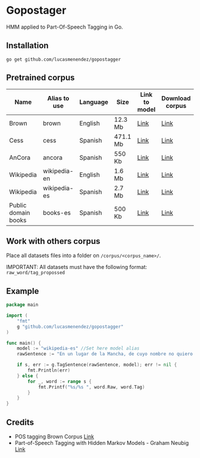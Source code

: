 # Gopostager
HMM applied to Part-Of-Speech Tagging in Go.
    
## Installation
```
go get github.com/lucasmenendez/gopostagger
```

## Pretrained corpus

Name | Alias to use | Language | Size | Link to model | Download corpus 
---- | ------------ | -------- | ---- | ------------- | --------------- 
Brown | brown | English | 12.3 Mb | [Link](https://github.com/lucasmenendez/gopostagger/tree/master/models/brown)  | [Link](https://drive.google.com/open?id=0B6YI1HgpnJOjTE5hbFhwVUhDR0k)
Cess | cess | Spanish | 471.1 Mb | [Link](https://github.com/lucasmenendez/gopostagger/tree/master/models/cess) | [Link](https://drive.google.com/file/d/0B6YI1HgpnJOjVTFDeVZ4ZjhXU28/view?usp=sharing)
AnCora | ancora | Spanish | 550 Kb | [Link](https://github.com/lucasmenendez/gopostagger/tree/master/models/ancora) | [Link](https://drive.google.com/file/d/0B6YI1HgpnJOjUzBEbnZjQW93YlU/view?usp=sharing)
Wikipedia | wikipedia-en | English | 1.6 Mb | [Link](https://github.com/lucasmenendez/gopostagger/tree/master/models/wikipedia-en) | [Link](https://drive.google.com/file/d/0B6YI1HgpnJOjTXM0d3V2aGJhMWM/view)
Wikipedia | wikipedia-es | Spanish | 2.7 Mb | [Link](https://github.com/lucasmenendez/gopostagger/tree/master/models/wikipedia-es) | [Link](https://drive.google.com/open?id=0B6YI1HgpnJOjel94WFZRYTNfc28)
Public domain books | books-es | Spanish | 500 Kb | [Link](https://github.com/lucasmenendez/gopostagger/tree/master/models/books-es) | [Link](https://drive.google.com/open?id=0B6YI1HgpnJOjakpESTZNc2RGU2M)

## Work with others corpus

Place all datasets files into a folder on `/corpus/<corpus_name>/`. 

IMPORTANT: All datasets must have the following format: `raw_word/tag_propossed` 


## Example

```go
package main

import (
	"fmt"
	g "github.com/lucasmenendez/gopostagger"
)

func main() {
	model := "wikipedia-es" //Set here model alias
	rawSentence := "En un lugar de la Mancha, de cuyo nombre no quiero acordarme, no ha mucho tiempo que vivía un hidalgo de los de lanza en astillero, adarga antigua, rocín flaco y galgo corredor."

	if s, err := g.TagSentence(rawSentence, model); err != nil {
		fmt.Println(err)
	} else {
	    for _, word := range s {
    		fmt.Printf("%s/%s ", word.Raw, word.Tag)
    	}
	}
}
```
	
## Credits
- POS tagging Brown Corpus [Link](https://en.wikipedia.org/wiki/Brown_Corpus)
- Part-of-Speech Tagging with Hidden Markov Models - Graham Neubig [Link](http://www.phontron.com/slides/nlp-programming-en-04-hmm.pdf)